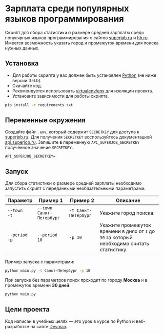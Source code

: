 # Зарплата среди популярных языков программирования

Скрипт для сбора статистики о размере средней зарплаты среди популярных языков программирования с сайтов [superjob.ru](https://www.superjob.ru/) и [hh.ru](https://hh.ru/). Имеется возможность указать город и промежуток времени для поиска нужных данных.

## Установка

- Для работы скрипта у вас должен быть установлен [Python](https://www.python.org/downloads/) (не ниже версии 3.6.0).
- Скачайте код.
- Рекомендуется использовать [virtualenv/env](https://docs.python.org/3/library/venv.html) для изоляции проекта.
- Установите зависимости для работы скрипта.

```sh
pip install -r requirements.txt
```

## Переменные окружения

Создайте файл `.env`, который содержит `SECRETKEY` для доступа к [superjob.ru](https://superjob.ru/). Для получения `SECRETKEY` воспользуйтесь документацией [api.superjob.ru](https://api.superjob.ru/). Запишите в переменную `API_SUPERJOB_SECRETKEY` полученное значение `SECRETKEY`.

```
API_SUPERJOB_SECRETKEY=
```

## Запуск

Для сбора статистики о размере средней зарплаты необходимо запустить скрипт с переданными необязательными параметрами:

Параметр | Пример 1 | Пример 2 | Описание
------- | -------- | -------- | --------
`--town`<br>`-t` | `--town Санкт-Петербург` | `-t Санкт-Петербург` | Укажите город поиска.
`--period`<br>`-p` | `--period 10` | `-p 10` | Укажите промежуток времени в днях от `1` до `30` за который необходимо считать статистику.

Пример запуска с параметрами:

```sh
python main.py -t Санкт-Петербург -p 10
```

При запуске без параметров поиск проходит по городу **Москва** и в промежуток времени **30 дней**:

```sh
python main.py 
```

## Цели проекта

Код написан в учебных целях — это урок в курсе по Python и веб-разработке на сайте [Devman](https://dvmn.org).
